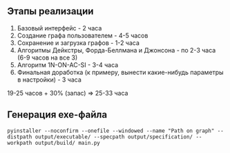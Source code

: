 ## Этапы реализации

1) Базовый интерфейс - 2 часа
2) Создание графа пользователем - 4-5 часов
3) Сохранение и загрузка графов - 1-2 часа
4) Алгоритмы Дейкстры, Форда-Беллмана и Джонсона - по 2-3 часа (6-9 часов на все 3)
5) Алгоритм 1N-ON-AC-SI - 3-4 часа
6) Финальная доработка (к примеру, вынести какие-нибудь параметры в настройки) - 3 часа

19-25 часов + 30% (запас) => 25-33 часа

## Генерация exe-файла

```shell
pyinstaller --noconfirm --onefile --windowed --name "Path on graph" --distpath output/executable/ --specpath output/specification/ --workpath output/build/ main.py
```
